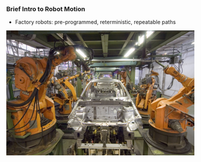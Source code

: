---
---

### Brief Intro to Robot Motion

- Factory robots: pre-programmed, reterministic, repeatable paths

<img src="assets/img/factory.jpg" width="500" />
